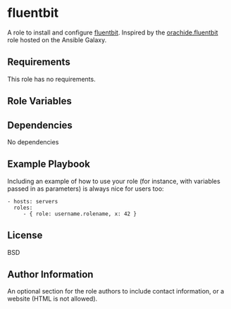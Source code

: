 fluentbit
=========

A role to install and configure [fluentbit](https://fluentbit.io/). Inspired by the [orachide.fluentbit](https://github.com/orachide/ansible-role-fluentbit) role hosted on the Ansible Galaxy.

Requirements
------------

This role has no requirements.

Role Variables
--------------



Dependencies
------------

No dependencies

Example Playbook
----------------

Including an example of how to use your role (for instance, with variables passed in as parameters) is always nice for users too:

    - hosts: servers
      roles:
         - { role: username.rolename, x: 42 }

License
-------

BSD

Author Information
------------------

An optional section for the role authors to include contact information, or a website (HTML is not allowed).
